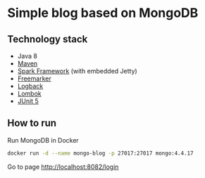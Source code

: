 # Simple blog based on MongoDB

## Technology stack
- Java 8
- [Maven](https://maven.apache.org/)
- [Spark Framework](http://sparkjava.com) (with embedded Jetty)
- [Freemarker](https://freemarker.apache.org)
- [Logback](https://logback.qos.ch)
- [Lombok](https://projectlombok.org)
- [JUnit 5](https://junit.org/junit5/)


## How to run
Run MongoDB in Docker
```bash
docker run -d --name mongo-blog -p 27017:27017 mongo:4.4.17
```

Go to page [http://localhost:8082/login](http://localhost:8082/login)

